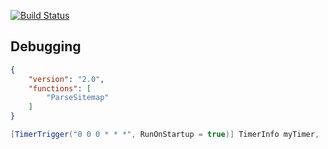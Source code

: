 [![Build Status](https://squalrus.visualstudio.com/htmlvalidator/_apis/build/status/HTMLValidator%20Production?branchName=master)](https://squalrus.visualstudio.com/htmlvalidator/_build/latest?definitionId=12&branchName=master)

## Debugging

```json
{
    "version": "2.0",
    "functions": [
        "ParseSitemap"
    ]
}
```
```csharp
[TimerTrigger("0 0 0 * * *", RunOnStartup = true)] TimerInfo myTimer,
```
